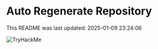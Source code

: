 # Auto Regenerate Repository

This README was last updated: 2025-01-09 23:24:06

 ![TryHackMe](https://tryhackme.com/badge/533634)